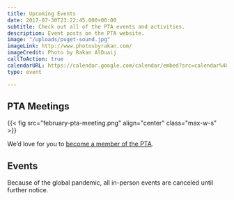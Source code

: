 ```yaml
---
title: Upcoming Events
date: 2017-07-30T23:22:45.000+00:00
subtitle: Check out all of the PTA events and activities.
description: Event posts on the PTA website.
image: "/uploads/puget-sound.jpg"
imageLink: http://www.photosbyrakan.com/
imageCredit: Photo by Rakan AlDuaij
callToAction: true
calendarURL: https://calendar.google.com/calendar/embed?src=calendar%40islandviewpta.org&ctz=America%2FLos_Angeles
type: event

---
```

## PTA Meetings

{{< fig src="february-pta-meeting.png" align="center" class="max-w-s" >}}

We’d love for you to [become a member of the PTA](/membership/).

## Events

Because of the global pandemic, all in-person events are canceled until further notice.